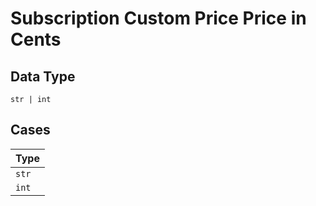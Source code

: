 
# Subscription Custom Price Price in Cents

## Data Type

`str | int`

## Cases

| Type |
|  --- |
| `str` |
| `int` |

